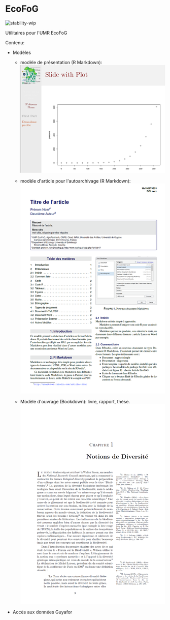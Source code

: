 # EcoFoG

![stability-wip](https://img.shields.io/badge/stability-work_in_progress-lightgrey.svg)

Utilitaires pour l'UMR EcoFoG

Contenu:

* Modèles 

  * modèle de présentation (R Markdown):
![Modèle de présentation](Presentation.png)
  
  * modèle d'article pour l'autoarchivage (R Markdown):
![Modèle d'article](Article.png)

  *  Modèle d'ouvrage (Bookdown): livre, rapport, thèse. ![Modèle d'ouvrage](Ouvrage.png)

  
* Accès aux données Guyafor
